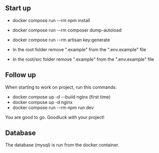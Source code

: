 ## Start up
- docker compose run --rm npm install
- docker compose run --rm composer dump-autoload
- docker compose run --rm artisan key:generate

- In the root folder remove ".example" from the ".env.example" file
- In the root/src folder remove ".example" from the ".env.example" file


## Follow up
When starting to work on project, run this commands:
- docker compose up -d --build nginx (first time)
- docker compose up -d nginx
- docker compose run --rm npm run dev

You are good to go. Goodluck with your project!

## Database
The database (mysql) is run from the docker container.
